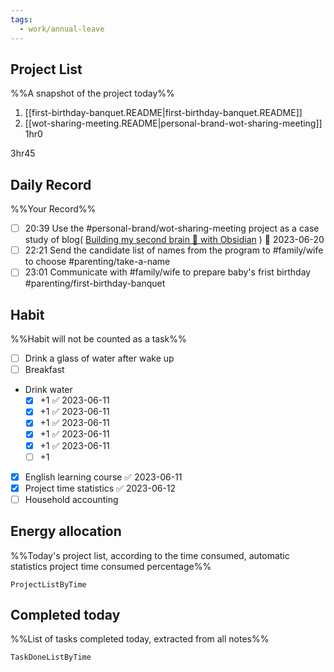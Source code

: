 ```yaml
---
tags:
  - work/annual-leave
---
```


## Project List
%%A snapshot of the project today%%
1. [[first-birthday-banquet.README|first-birthday-banquet.README]]
2. [[wot-sharing-meeting.README|personal-brand-wot-sharing-meeting]] 1hr0

3hr45

## Daily Record
%%Your Record%%
- [ ] 20:39 Use the #personal-brand/wot-sharing-meeting project as a case study of  blog( [Building my second brain 🧠 with Obsidian](https://quanru.github.io/2023/07/08/Building%20my%20second%20brain%20%F0%9F%A7%A0%20with%20Obsidian/) ) 📅 2023-06-20
- [ ] 22:21 Send the candidate list of names from the program to #family/wife to choose #parenting/take-a-name 
- [ ] 23:01 Communicate with #family/wife to prepare baby's frist birthday #parenting/first-birthday-banquet 
## Habit
%%Habit will not be counted as a task%%
- [ ] Drink a glass of water after wake up
- [ ] Breakfast
- Drink water
	- [x] +1 ✅ 2023-06-11
	- [x] +1 ✅ 2023-06-11
	- [x] +1 ✅ 2023-06-11
	- [x] +1 ✅ 2023-06-11
	- [x] +1 ✅ 2023-06-11
	- [ ] +1
- [x] English learning course ✅ 2023-06-11
- [x] Project time statistics  ✅ 2023-06-12
- [ ] Household accounting

## Energy allocation
%%Today's project list, according to the time consumed, automatic statistics project time consumed percentage%%
```PeriodicPARA
ProjectListByTime
```

## Completed today
%%List of tasks completed today, extracted from all notes%%
```PeriodicPARA
TaskDoneListByTime
```
